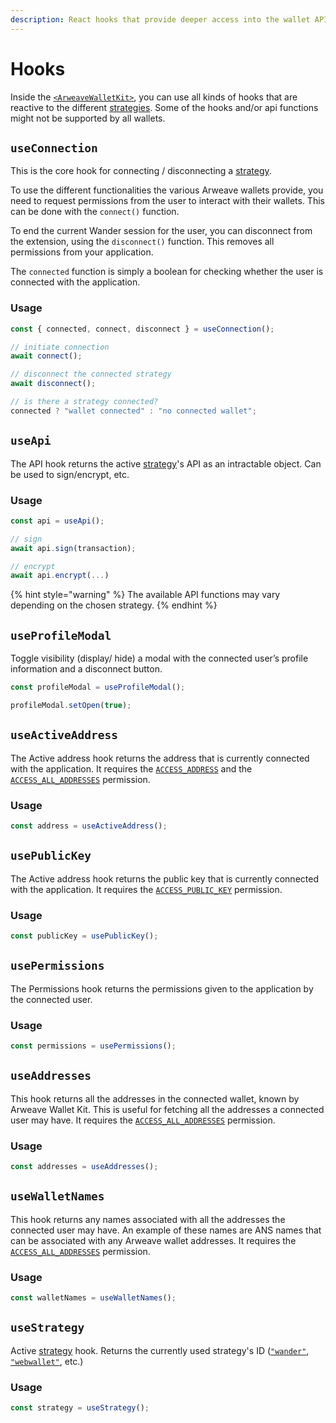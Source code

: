 ```yaml
---
description: React hooks that provide deeper access into the wallet APIs
---
```


# Hooks

Inside the [`<ArweaveWalletKit>`](setup.md#setup-provider), you can use all kinds of hooks that are reactive to the different [strategies](../#terminology). Some of the hooks and/or api functions might not be supported by all wallets.

## `useConnection`

This is the core hook for connecting / disconnecting a [strategy](../#terminology).

To use the different functionalities the various Arweave wallets provide, you need to request permissions from the user to interact with their wallets. This can be done with the `connect()` function.

To end the current Wander session for the user, you can disconnect from the extension, using the `disconnect()` function. This removes all permissions from your application.

The `connected` function is simply a boolean for checking whether the user is connected with the application.

### Usage

```ts
const { connected, connect, disconnect } = useConnection();

// initiate connection
await connect();

// disconnect the connected strategy
await disconnect();

// is there a strategy connected?
connected ? "wallet connected" : "no connected wallet";
```

## `useApi`

The API hook returns the active [strategy](../#terminology)'s API as an intractable object. Can be used to sign/encrypt, etc.

### Usage

```ts
const api = useApi();

// sign
await api.sign(transaction);

// encrypt
await api.encrypt(...)
```

{% hint style="warning" %}
The available API functions may vary depending on the chosen strategy.
{% endhint %}

## `useProfileModal`

Toggle visibility (display/ hide) a modal with the connected user’s profile information and a disconnect button.

```ts
const profileModal = useProfileModal();

profileModal.setOpen(true);
```

## `useActiveAddress`

The Active address hook returns the address that is currently connected with the application. It requires the [`ACCESS_ADDRESS`](https://docs.wander.app/api/connect#permissions) and the [`ACCESS_ALL_ADDRESSES`](https://docs.wander.app/api/connect#permissions) permission.

### Usage

```ts
const address = useActiveAddress();
```

## `usePublicKey`

The Active address hook returns the public key that is currently connected with the application. It requires the [`ACCESS_PUBLIC_KEY`](https://docs.wander.app/api/connect#permissions) permission.

### Usage

```ts
const publicKey = usePublicKey();
```

## `usePermissions`

The Permissions hook returns the permissions given to the application by the connected user.

### Usage

```ts
const permissions = usePermissions();
```

## `useAddresses`

This hook returns all the addresses in the connected wallet, known by Arweave Wallet Kit. This is useful for fetching all the addresses a connected user may have. It requires the [`ACCESS_ALL_ADDRESSES`](https://docs.wander.app/api/connect#permissions) permission.

### Usage

```ts
const addresses = useAddresses();
```

## `useWalletNames`

This hook returns any names associated with all the addresses the connected user may have. An example of these names are ANS names that can be associated with any Arweave wallet addresses. It requires the [`ACCESS_ALL_ADDRESSES`](https://docs.wander.app/api/connect#permissions) permission.

### Usage

```ts
const walletNames = useWalletNames();
```

## `useStrategy`

Active [strategy](../#terminology) hook. Returns the currently used strategy's ID ([`"wander"`](https://www.wander.app/), [`"webwallet"`](https://arweave.app), etc.)

### Usage

```ts
const strategy = useStrategy();
```
